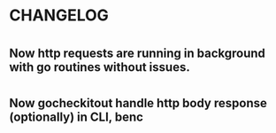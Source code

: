 # CHANGELOG 

#

## Now http requests are running in background with go routines without issues. 

#

## Now gocheckitout handle http body response (optionally) in CLI, benc